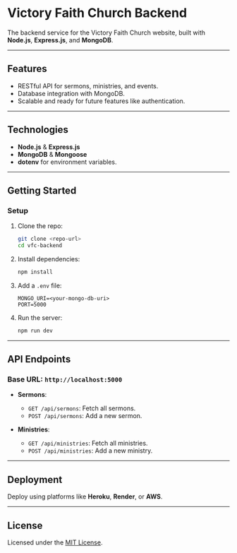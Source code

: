 # **Victory Faith Church Backend**

The backend service for the Victory Faith Church website, built with **Node.js**, **Express.js**, and **MongoDB**.

---

## **Features**
- RESTful API for sermons, ministries, and events.
- Database integration with MongoDB.
- Scalable and ready for future features like authentication.

---

## **Technologies**
- **Node.js** & **Express.js**
- **MongoDB** & **Mongoose**
- **dotenv** for environment variables.

---

## **Getting Started**

### **Setup**
1. Clone the repo:  
   ```bash
   git clone <repo-url>
   cd vfc-backend
   ```
2. Install dependencies:  
   ```bash
   npm install
   ```
3. Add a `.env` file:
   ```env
   MONGO_URI=<your-mongo-db-uri>
   PORT=5000
   ```

4. Run the server:  
   ```bash
   npm run dev
   ```

---

## **API Endpoints**

### **Base URL:** `http://localhost:5000`

- **Sermons**:  
  - `GET /api/sermons`: Fetch all sermons.  
  - `POST /api/sermons`: Add a new sermon.

- **Ministries**:  
  - `GET /api/ministries`: Fetch all ministries.  
  - `POST /api/ministries`: Add a new ministry.

---

## **Deployment**
Deploy using platforms like **Heroku**, **Render**, or **AWS**.

---

## **License**
Licensed under the [MIT License](LICENSE).

